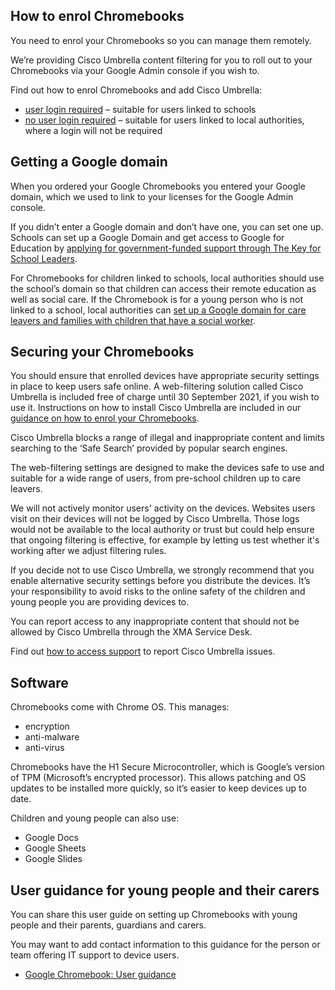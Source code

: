 ## How to enrol Chromebooks

You need to enrol your Chromebooks so you can manage them remotely. 

We’re providing Cisco Umbrella content filtering for you to roll out to your Chromebooks via your Google Admin console if you wish to.

Find out how to enrol Chromebooks and add Cisco Umbrella:

* [user login required](/devices/enrol-chromebooks-with-user-logins) – suitable for users linked to schools
* [no user login required](/devices/enrol-chromebooks-without-user-logins) – suitable for users linked to local authorities, where a login will not be required

## Getting a Google domain

When you ordered your Google Chromebooks you entered your Google domain, which we used to link to your licenses for the Google Admin console.

If you didn’t enter a Google domain and don’t have one, you can set one up. Schools can set up a Google Domain and get access to Google for Education by [applying for government-funded support through The Key for School Leaders](https://schoolleaders.thekeysupport.com/covid-19/deliver-remote-learning/make-tech-work-you/access-support-set-digital-education-platform/).

For Chromebooks for children linked to schools, local authorities should use the school’s domain so that children can access their remote education as well as social care. If the Chromebook is for a young person who is not linked to a school, local authorities can [set up a Google domain for care leavers and families with children that have a social worker](/devices/google-domain-for-care-leavers-and-children-with-social-worker).

## Securing your Chromebooks

You should ensure that enrolled devices have appropriate security settings in place to keep users safe online. A web-filtering solution called Cisco Umbrella is included free of charge until 30 September 2021, if you wish to use it. Instructions on how to install Cisco Umbrella are included in our [guidance on how to enrol your Chromebooks](/devices/preparing-chromebooks/#How-to-enrol-Chromebooks).

Cisco Umbrella blocks a range of illegal and inappropriate content and limits searching to the ‘Safe Search’ provided by popular search engines.

The web-filtering settings are designed to make the devices safe to use and suitable for a wide range of users, from pre-school children up to care leavers.

We will not actively monitor users' activity on the devices. Websites users visit on their devices will not be logged by Cisco Umbrella. Those logs would not be available to the local authority or trust but could help ensure that ongoing filtering is effective, for example by letting us test whether it's working after we adjust filtering rules.

If you decide not to use Cisco Umbrella, we strongly recommend that you enable alternative security settings before you distribute the devices. It’s your responsibility to avoid risks to the online safety of the children and young people you are providing devices to.

You can report access to any inappropriate content that should not be allowed by Cisco Umbrella through the XMA Service Desk.

Find out [how to access support](/devices/support-and-maintenance) to report Cisco Umbrella issues.

## Software

Chromebooks come with Chrome OS. This manages:

* encryption
* anti-malware
* anti-virus

Chromebooks have the H1 Secure Microcontroller, which is Google’s version of TPM (Microsoft’s encrypted processor). This allows patching and OS updates to be installed more quickly, so it’s easier to keep devices up to date.

Children and young people can also use:

* Google Docs
* Google Sheets
* Google Slides

## User guidance for young people and their carers

You can share this user guide on setting up Chromebooks with young people and their parents, guardians and carers. 

You may want to add contact information to this guidance for the person or team offering IT support to device users.

* [Google Chromebook: User guidance](/devices/getting-started-with-your-google-chromebook)
